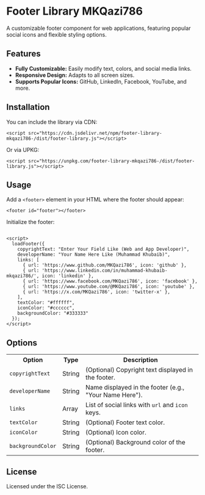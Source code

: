 <h1>Footer Library MKQazi786</h1>
<p>A customizable footer component for web applications, featuring popular social icons and flexible styling options.</p>

<h2>Features</h2>
<ul>
  <li><b>Fully Customizable:</b> Easily modify text, colors, and social media links.</li>
  <li><b>Responsive Design:</b> Adapts to all screen sizes.</li>
  <li><b>Supports Popular Icons:</b> GitHub, LinkedIn, Facebook, YouTube, and more.</li>
</ul>

<h2>Installation</h2>
<p>You can include the library via CDN:</p>
<pre><code>&lt;script src="https://cdn.jsdelivr.net/npm/footer-library-mkqazi786-/dist/footer-library.js"&gt;&lt;/script&gt;</code></pre>
<p>Or via UPKG:</p>
<pre><code>&lt;script src="https://unpkg.com/footer-library-mkqazi786-/dist/footer-library.js"&gt;&lt;/script&gt;</code></pre>

<h2>Usage</h2>
<p>Add a <code>&lt;footer&gt;</code> element in your HTML where the footer should appear:</p>
<pre><code>&lt;footer id="footer"&gt;&lt;/footer&gt;</code></pre>

<p>Initialize the footer:</p>
<pre><code>
&lt;script&gt;
  loadFooter({
    copyrightText: "Enter Your Field Like (Web and App Developer)",
    developerName: "Your Name Here Like (Muhammad Khubaib)",  <!-- Example name -->
    links: [
      { url: 'https://www.github.com/MKQazi786', icon: 'github' },
      { url: 'https://www.linkedin.com/in/muhammad-khubaib-mkqazi786/', icon: 'linkedin' },
      { url: 'https://www.facebook.com/MKQazi786', icon: 'facebook' },
      { url: 'https://www.youtube.com/@MKQazi786', icon: 'youtube' },
      { url: 'https://x.com/MKQazi786', icon: 'twitter-x' },
    ],
    textColor: "#ffffff",
    iconColor: "#cccccc",
    backgroundColor: "#333333"
  });
&lt;/script&gt;
</code></pre>

<h2>Options</h2>
<table>
  <tr>
    <th>Option</th>
    <th>Type</th>
    <th>Description</th>
  </tr>
  <tr>
    <td><code>copyrightText</code></td>
    <td>String</td>
    <td>(Optional) Copyright text displayed in the footer.</td>
  </tr>
  <tr>
    <td><code>developerName</code></td>
    <td>String</td>
    <td>Name displayed in the footer (e.g., "Your Name Here").</td>
  </tr>
  <tr>
    <td><code>links</code></td>
    <td>Array</td>
    <td>List of social links with <code>url</code> and <code>icon</code> keys.</td>
  </tr>
  <tr>
    <td><code>textColor</code></td>
    <td>String</td>
    <td>(Optional) Footer text color.</td>
  </tr>
  <tr>
    <td><code>iconColor</code></td>
    <td>String</td>
    <td>(Optional) Icon color.</td>
  </tr>
  <tr>
    <td><code>backgroundColor</code></td>
    <td>String</td>
    <td>(Optional) Background color of the footer.</td>
  </tr>
</table>

<h2>License</h2>
<p>Licensed under the ISC License.</p>
